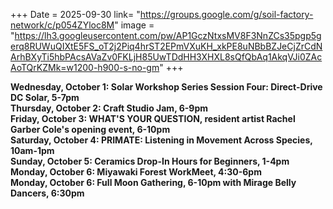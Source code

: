 +++
Date = 2025-09-30
link= "https://groups.google.com/g/soil-factory-network/c/p054ZYloc8M"
image = "https://lh3.googleusercontent.com/pw/AP1GczNtxsMV8F3NnZCs35pgp5gerq8RUWuQIXtE5FS_oT2j2Piq4hrST2EPmVXuKH_xkPE8uNBbBZJeCjZrCdNArhBXyTi5hbPAcsAVaZv0FKLjH85UwTDdHH3XHXL8sQfQbAq1AkqVJi0ZAcAoTQrKZMk=w1200-h900-s-no-gm"
+++

**Wednesday, October 1: Solar Workshop Series Session Four: Direct-Drive DC Solar, 5-7pm**  
**Thursday, October 2: Craft Studio Jam, 6-9pm**  
**Friday, October 3: WHAT'S YOUR QUESTION, resident artist Rachel Garber Cole's opening event, 6-10pm**  
**Saturday, October 4: PRIMATE: Listening in Movement Across Species, 10am-1pm**  
**Sunday, October 5: Ceramics Drop-In Hours for Beginners, 1-4pm**  
**Monday, October 6: Miyawaki Forest WorkMeet, 4:30-6pm**  
**Monday, October 6: Full Moon Gathering, 6-10pm with Mirage Belly Dancers, 6:30pm**

<!--more--\> 

